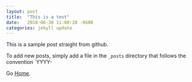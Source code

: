 ```yaml
---
layout: post
title:  "This is a test"
date:   2018-06-30 11:00:28 -0600
categories: jekyll update
---
```

This is a sample post straight from github.

To add new posts, simply add a file in the `_posts` directory that follows the convention `YYYY-

Go [Home][jekyll-home].

[jekyll-home]: https://tristanschorn.github.io/home
